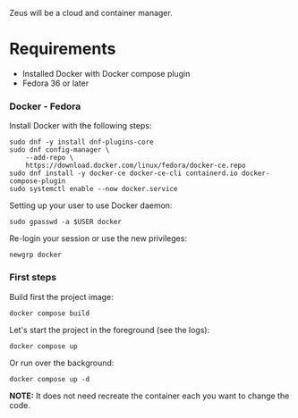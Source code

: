Zeus will be a cloud and container manager.

# Requirements
- Installed Docker with Docker compose plugin
- Fedora 36 or later

### Docker - Fedora
Install Docker with the following steps:
```
sudo dnf -y install dnf-plugins-core
sudo dnf config-manager \
    --add-repo \
    https://download.docker.com/linux/fedora/docker-ce.repo
sudo dnf install -y docker-ce docker-ce-cli containerd.io docker-compose-plugin
sudo systemctl enable --now docker.service
```

Setting up your user to use Docker daemon:
```
sudo gpasswd -a $USER docker
```

Re-login your session or use the new privileges:
```
newgrp docker
```

### First steps
Build first the project image:
```
docker compose build
```

Let's start the project in the foreground (see the logs):
```
docker compose up
```
Or run over the background:
```
docker compose up -d 
```

__NOTE:__ It does not need recreate the container each you want to change the code.